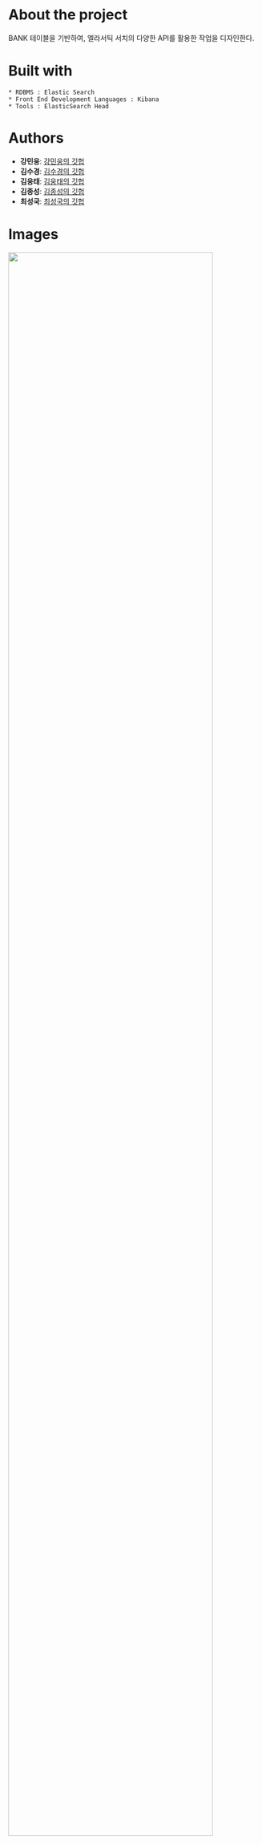 # About the project
 
BANK 테이블을 기반하여, 엘라서틱 서치의 다양한 API를 활용한 작업을 디자인한다. 


# Built with
```
* RDBMS : Elastic Search
* Front End Development Languages : Kibana
* Tools : ElasticSearch Head
```


# Authors

* **강민웅**:  [강민웅의 깃헙](https://github.com/happymwkang)
* **김수경**:  [김수경의 깃헙](https://github.com/sooish)
* **김웅태**:  [김웅태의 깃헙](https://github.com/angle2v)
* **김종성**:  [김종성의 깃헙](https://github.com/SEJSCloud)
* **최성국**:  [최성국의 깃헙](https://github.com/SEJSCloud)
 

# Images

<div>
<img src="https://user-images.githubusercontent.com/51253930/65131677-a30ce380-da3a-11e9-83a7-9432de16828f.png" width="90%"></img>
</div>
